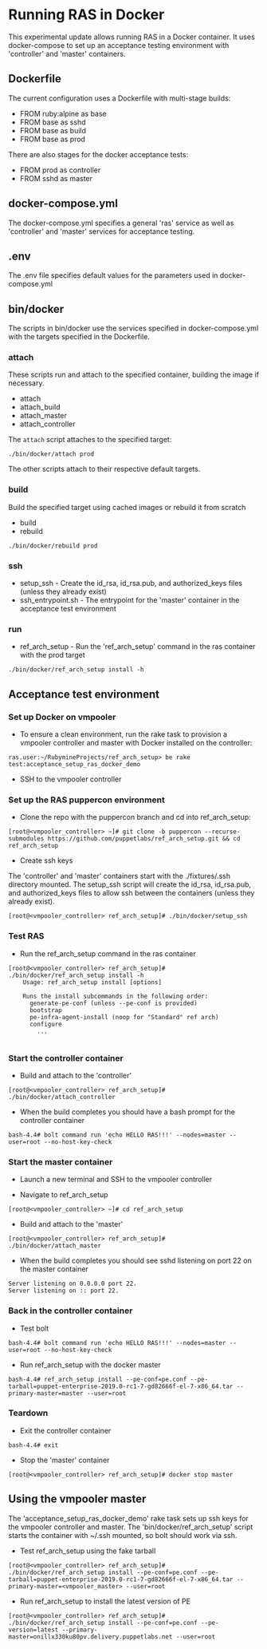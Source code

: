 # Running RAS in Docker
This experimental update allows running RAS in a Docker container. 
It uses docker-compose to set up an acceptance testing environment with 'controller' and 'master' containers.

## Dockerfile
The current configuration uses a Dockerfile with multi-stage builds:

* FROM ruby:alpine as base
* FROM base as sshd
* FROM base as build
* FROM base as prod

There are also stages for the docker acceptance tests:
* FROM prod as controller
* FROM sshd as master

## docker-compose.yml
The docker-compose.yml specifies a general 'ras' service as well as 'controller' and 'master' services for acceptance testing.

## .env
The .env file specifies default values for the parameters used in docker-compose.yml

## bin/docker
The scripts in bin/docker use the services specified in docker-compose.yml with the targets specified in the Dockerfile.

### attach
These scripts run and attach to the specified container, building the image if necessary.
* attach
* attach_build
* attach_master
* attach_controller

The `attach` script attaches to the specified target:
```
./bin/docker/attach prod
```

The other scripts attach to their respective default targets.

### build
Build the specified target using cached images or rebuild it from scratch
* build	
* rebuild
```
./bin/docker/rebuild prod
```

### ssh
* setup_ssh - Create the id_rsa, id_rsa.pub, and authorized_keys files (unless they already exist)
* ssh_entrypoint.sh - The entrypoint for the 'master' container in the acceptance test environment
	
### run
* ref_arch_setup - Run the 'ref_arch_setup' command in the ras container with the prod target
```
./bin/docker/ref_arch_setup install -h
```


## Acceptance test environment 

### Set up Docker on vmpooler
* To ensure a clean environment, run the rake task to provision a vmpooler controller and master with Docker installed on the controller:

```
ras.user:~/RubymineProjects/ref_arch_setup> be rake test:acceptance_setup_ras_docker_demo
```

* SSH to the vmpooler controller


### Set up the RAS puppercon environment
* Clone the repo with the puppercon branch and cd into ref_arch_setup:

```
[root@<vmpooler_controller> ~]# git clone -b puppercon --recurse-submodules https://github.com/puppetlabs/ref_arch_setup.git && cd ref_arch_setup
```

* Create ssh keys

The 'controller' and 'master' containers start with the ./fixtures/.ssh directory mounted. 
The setup_ssh script will create the id_rsa, id_rsa.pub, and authorized_keys files to allow ssh between the containers (unless they already exist).

```
[root@<vmpooler_controller> ref_arch_setup]# ./bin/docker/setup_ssh
```

### Test RAS
* Run the ref_arch_setup command in the ras container
```
[root@<vmpooler_controller> ref_arch_setup]# ./bin/docker/ref_arch_setup install -h
    Usage: ref_arch_setup install [options]

    Runs the install subcommands in the following order:
      generate-pe-conf (unless --pe-conf is provided)
      bootstrap
      pe-infra-agent-install (noop for "Standard" ref arch)
      configure
        ...
        
```

### Start the controller container
* Build and attach to the 'controller'
```
[root@<vmpooler_controller> ref_arch_setup]# ./bin/docker/attach_controller
```

* When the build completes you should have a bash prompt for the controller container
```
bash-4.4# bolt command run 'echo HELLO RAS!!!' --nodes=master --user=root --no-host-key-check
```

### Start the master container

* Launch a new terminal and SSH to the vmpooler controller

* Navigate to ref_arch_setup
```
[root@<vmpooler_controller> ~]# cd ref_arch_setup
```

* Build and attach to the 'master'
```
[root@<vmpooler_controller> ref_arch_setup]# ./bin/docker/attach_master
```

* When the build completes you should see sshd listening on port 22 on the master container
```
Server listening on 0.0.0.0 port 22.
Server listening on :: port 22.
```

### Back in the controller container

* Test bolt
```
bash-4.4# bolt command run 'echo HELLO RAS!!!' --nodes=master --user=root --no-host-key-check
```

* Run ref_arch_setup with the docker master
```
bash-4.4# ref_arch_setup install --pe-conf=pe.conf --pe-tarball=puppet-enterprise-2019.0-rc1-7-gd82666f-el-7-x86_64.tar --primary-master=master --user=root
```

### Teardown
* Exit the controller container
```
bash-4.4# exit
```

* Stop the 'master' container
```
[root@<vmpooler_controller> ref_arch_setup]# docker stop master
```

## Using the vmpooler master
The 'acceptance_setup_ras_docker_demo' rake task sets up ssh keys for the vmpooler controller and master.
The 'bin/docker/ref_arch_setup' script starts the container with ~/.ssh mounted, so bolt should work via ssh.

* Test ref_arch_setup using the fake tarball
```
[root@<vmpooler_controller> ref_arch_setup]# ./bin/docker/ref_arch_setup install --pe-conf=pe.conf --pe-tarball=puppet-enterprise-2019.0-rc1-7-gd82666f-el-7-x86_64.tar --primary-master=<vmpooler_master> --user=root
```

* Run ref_arch_setup to install the latest version of PE
```
[root@<vmpooler_controller> ref_arch_setup]# ./bin/docker/ref_arch_setup install --pe-conf=pe.conf --pe-version=latest --primary-master=onillx330ku80pv.delivery.puppetlabs.net --user=root
```
